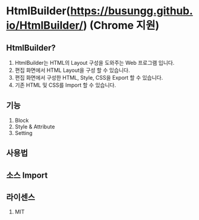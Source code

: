 # HtmlBuilder(https://busungg.github.io/HtmlBuilder/) (Chrome 지원)

## HtmlBuilder?
1. HtmlBuilder는 HTML의 Layout 구성을 도와주는 Web 프로그램 입니다.
2. 편집 화면에서 HTML Layout을 구성 할 수 있습니다.
3. 편집 화면에서 구성한 HTML, Style, CSS을 Export 할 수 있습니다.
4. 기존 HTML 및 CSS를 Import 할 수 있습니다.

## 기능
1. Block
2. Style & Attribute
3. Setting

## 사용법

## 소스 Import

## 라이센스
1. MIT